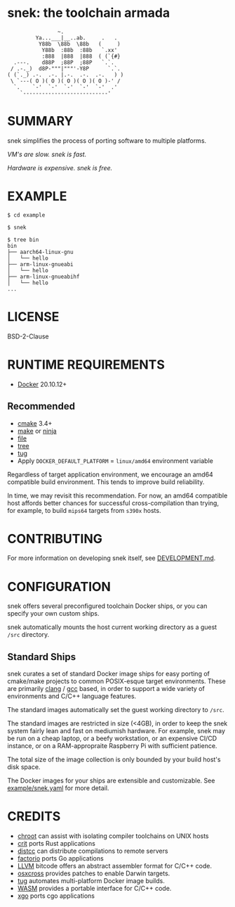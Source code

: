# snek: the toolchain armada

```text
                ~.
         Ya...___|__..ab.     .   .
          Y88b  \88b  \88b   (     )
           Y88b  :88b  :88b   `.xx'
           :888  |888  |888  ( (`{#}
  .---.    d88P  ;88P  ;88P   `.`.
 / .-._)  d8P-"""|"""'-Y8P      `.`.
( (`._) .-.  .-. |.-.  .-.  .-.   ) )
 \ `---( O )( O )( O )( O )( O )-' /
  `.    `-'  `-'  `-'  `-'  `-'  .'
    `---------------------------'
```

# SUMMARY

snek simplifies the process of porting software to multiple platforms.

_VM's are slow. snek is fast._

_Hardware is expensive. snek is free._

# EXAMPLE

```console
$ cd example

$ snek

$ tree bin
bin
├── aarch64-linux-gnu
│   └── hello
├── arm-linux-gnueabi
│   └── hello
├── arm-linux-gnueabihf
│   └── hello
...
```

# LICENSE

BSD-2-Clause

# RUNTIME REQUIREMENTS

* [Docker](https://www.docker.com/) 20.10.12+

## Recommended

* [cmake](https://cmake.org/) 3.4+
* [make](https://pubs.opengroup.org/onlinepubs/9699919799/utilities/make.html) or [ninja](https://ninja-build.org/)
* [file](https://linux.die.net/man/1/file)
* [tree](https://linux.die.net/man/1/tree)
* [tug](https://github.com/mcandre/tug)
* Apply `DOCKER_DEFAULT_PLATFORM` = `linux/amd64` environment variable

Regardless of target application environment, we encourage an amd64 compatible build environment. This tends to improve build reliability.

In time, we may revisit this recommendation. For now, an amd64 compatible host affords better chances for successful cross-compilation than trying, for example, to build `mips64` targets from `s390x` hosts.

# CONTRIBUTING

For more information on developing snek itself, see [DEVELOPMENT.md](DEVELOPMENT.md).

# CONFIGURATION

snek offers several preconfigured toolchain Docker ships, or you can specify your own custom ships.

snek automatically mounts the host current working directory as a guest `/src` directory.

## Standard Ships

snek curates a set of standard Docker image ships for easy porting of cmake/make projects to common POSIX-esque target environments. These are primarily [clang](https://clang.llvm.org/) / [gcc](https://gcc.gnu.org/) based, in order to support a wide variety of environments and C/C++ language features.

The standard images automatically set the guest working directory to `/src`.

The standard images are restricted in size (<4GB), in order to keep the snek system fairly lean and fast on mediumish hardware. For example, snek may be run on a cheap laptop, or a beefy workstation, or an expensive CI/CD instance, or on a RAM-appropraite Raspberry Pi with sufficient patience.

The total size of the image collection is only bounded by your build host's disk space.

The Docker images for your ships are extensible and customizable. See [example/snek.yaml](example/snek.yaml) for more detail.

# CREDITS

* [chroot](https://en.wikipedia.org/wiki/Chroot) can assist with isolating compiler toolchains on UNIX hosts
* [crit](https://github.com/mcandre/crit) ports Rust applications
* [distcc](https://distcc.github.io/) can distribute compilations to remote servers
* [factorio](https://github.com/mcandre/factorio) ports Go applications
* [LLVM](https://llvm.org/) bitcode offers an abstract assembler format for C/C++ code.
* [osxcross](https://github.com/tpoechtrager/osxcross) provides patches to enable Darwin targets.
* [tug](https://github.com/mcandre/tug) automates multi-platform Docker image builds.
* [WASM](https://webassembly.org/) provides a portable interface for C/C++ code.
* [xgo](https://github.com/crazy-max/xgo) ports cgo applications
